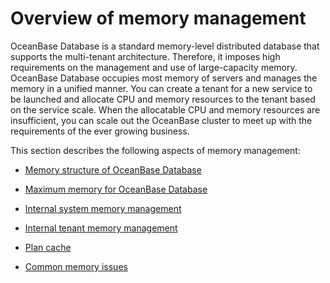 Overview of memory management 
==================================================



OceanBase Database is a standard memory-level distributed database that supports the multi-tenant architecture. Therefore, it imposes high requirements on the management and use of large-capacity memory. OceanBase Database occupies most memory of servers and manages the memory in a unified manner. You can create a tenant for a new service to be launched and allocate CPU and memory resources to the tenant based on the service scale. When the allocatable CPU and memory resources are insufficient, you can scale out the OceanBase cluster to meet up with the requirements of the ever growing business. 

This section describes the following aspects of memory management:

* [Memory structure of OceanBase Database](../600.memory-management/200.memory-structure-of-oceanbase-database.md)

  

* [Maximum memory for OceanBase Database](../600.memory-management/300.maximum-memory-for-oceanbase-database.md)

  

* [Internal system memory management](../600.memory-management/400.internal-system-memory-management.md)

  

* [Internal tenant memory management](../600.memory-management/500.internal-tenant-memory-management.md)

  

* [Plan cache](../600.memory-management/600.plan-cache.md)

  

* [Common memory issues](../600.memory-management/700.common-memory-issues.md)

  



